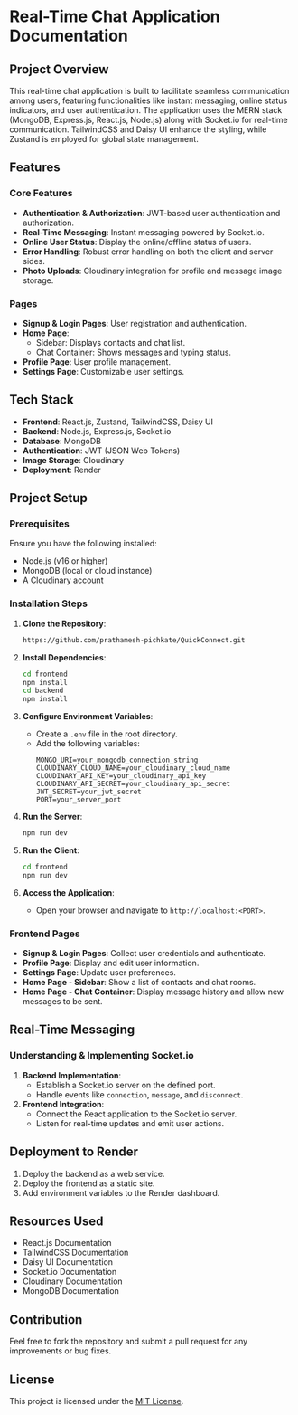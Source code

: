 # Real-Time Chat Application Documentation

## Project Overview
This real-time chat application is built to facilitate seamless communication among users, featuring functionalities like instant messaging, online status indicators, and user authentication. The application uses the MERN stack (MongoDB, Express.js, React.js, Node.js) along with Socket.io for real-time communication. TailwindCSS and Daisy UI enhance the styling, while Zustand is employed for global state management.

## Features
### Core Features
- **Authentication & Authorization**: JWT-based user authentication and authorization.
- **Real-Time Messaging**: Instant messaging powered by Socket.io.
- **Online User Status**: Display the online/offline status of users.
- **Error Handling**: Robust error handling on both the client and server sides.
- **Photo Uploads**: Cloudinary integration for profile and message image storage.

### Pages
- **Signup & Login Pages**: User registration and authentication.
- **Home Page**:
  - Sidebar: Displays contacts and chat list.
  - Chat Container: Shows messages and typing status.
- **Profile Page**: User profile management.
- **Settings Page**: Customizable user settings.

## Tech Stack
- **Frontend**: React.js, Zustand, TailwindCSS, Daisy UI
- **Backend**: Node.js, Express.js, Socket.io
- **Database**: MongoDB
- **Authentication**: JWT (JSON Web Tokens)
- **Image Storage**: Cloudinary
- **Deployment**: Render

## Project Setup
### Prerequisites
Ensure you have the following installed:
- Node.js (v16 or higher)
- MongoDB (local or cloud instance)
- A Cloudinary account

### Installation Steps
1. **Clone the Repository**:
   ```bash
   https://github.com/prathamesh-pichkate/QuickConnect.git
   ```

2. **Install Dependencies**:
   ```bash
   cd frontend
   npm install
   cd backend
   npm install
   ```

3. **Configure Environment Variables**:
   - Create a `.env` file in the root directory.
   - Add the following variables:
     ```env
     MONGO_URI=your_mongodb_connection_string
     CLOUDINARY_CLOUD_NAME=your_cloudinary_cloud_name
     CLOUDINARY_API_KEY=your_cloudinary_api_key
     CLOUDINARY_API_SECRET=your_cloudinary_api_secret
     JWT_SECRET=your_jwt_secret
     PORT=your_server_port
     ```

4. **Run the Server**:
   ```bash
   npm run dev
   ```

5. **Run the Client**:
   ```bash
   cd frontend
   npm run dev
   ```

6. **Access the Application**:
   - Open your browser and navigate to `http://localhost:<PORT>`.


### Frontend Pages
- **Signup & Login Pages**: Collect user credentials and authenticate.
- **Profile Page**: Display and edit user information.
- **Settings Page**: Update user preferences.
- **Home Page - Sidebar**: Show a list of contacts and chat rooms.
- **Home Page - Chat Container**: Display message history and allow new messages to be sent.

## Real-Time Messaging
### Understanding & Implementing Socket.io
1. **Backend Implementation**:
   - Establish a Socket.io server on the defined port.
   - Handle events like `connection`, `message`, and `disconnect`.
2. **Frontend Integration**:
   - Connect the React application to the Socket.io server.
   - Listen for real-time updates and emit user actions.

## Deployment to Render
1. Deploy the backend as a web service.
2. Deploy the frontend as a static site.
3. Add environment variables to the Render dashboard.

## Resources Used
- React.js Documentation
- TailwindCSS Documentation
- Daisy UI Documentation
- Socket.io Documentation
- Cloudinary Documentation
- MongoDB Documentation

## Contribution
Feel free to fork the repository and submit a pull request for any improvements or bug fixes.

## License
This project is licensed under the [MIT License](LICENSE).

